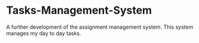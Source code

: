 # Tasks-Management-System
A further development of the assignment management system. This system manages my day to day tasks.
